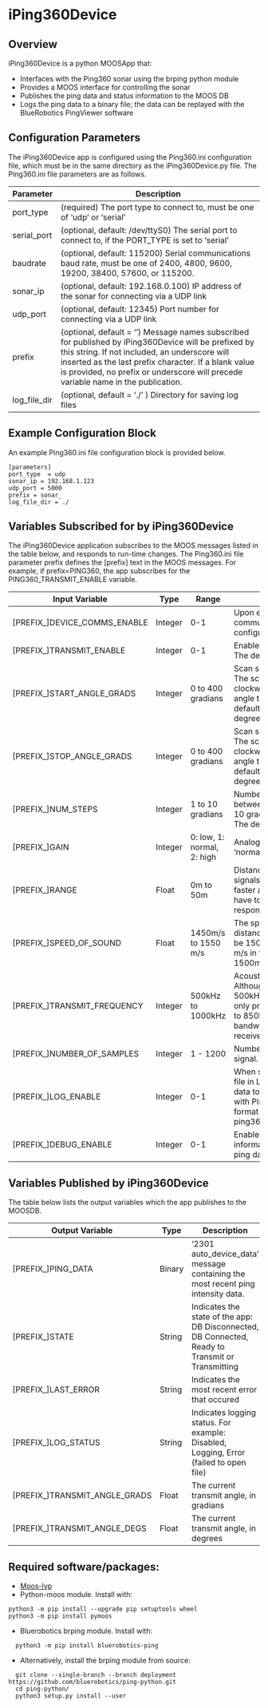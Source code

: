 # iPing360Device

## Overview
iPing360Device is a python MOOSApp that:
* Interfaces with the Ping360 sonar using the brping python module
* Provides a MOOS interface for controlling the sonar
* Publishes the ping data and status information to the MOOS DB
* Logs the ping data to a binary file; the data can be replayed with the BlueRobotics PingViewer software

## Configuration Parameters
The iPing360Device app is configured using the Ping360.ini configuration file, which must be in the same directory as the iPing360Device.py file. The Ping360.ini file parameters are as follows. 

Parameter     | Description
------------  | -------------
port_type     | (required) The port type to connect to, must be one of ‘udp’ or ‘serial’
serial_port   | (optional, default: /dev/ttyS0) The serial port to connect to, if the PORT_TYPE is set to ‘serial’
baudrate      | (optional, default: 115200) Serial communications baud rate, must be one of 2400, 4800, 9600, 19200, 38400, 57600, or 115200.
sonar_ip      | (optional, default: 192.168.0.100) IP address of the sonar for connecting via a UDP link
udp_port      | (optional, default: 12345) Port number for connecting via a UDP link
prefix        | (optional, default = ‘’) Message names subscribed for published by iPing360Device will be prefixed by this string. If not included, an underscore will inserted as the last prefix character. If a blank value is provided, no prefix or underscore will precede variable name in the publication.
log_file_dir  | (optional, default = ‘./’ ) Directory for saving log files

## Example Configuration Block
An example Ping360.ini file configuration block is provided below. 

```
[parameters]
port_type  = udp
sonar_ip = 192.168.1.123
udp_port = 5000
prefix = sonar_
log_file_dir = ./
```

## Variables Subscribed for by iPing360Device
The iPing360Device application subscribes to the MOOS messages listed in the table below, and responds to run-time changes. The Ping360.ini file parameter prefix defines the [prefix] text in the MOOS messages. For example, if prefix=PING360, the app subscribes for the PING360_TRANSMIT_ENABLE variable. 

Input Variable                  | Type     | Range            | Description
------------------------------  | -------- | -----------------| -----------
[PREFIX_]DEVICE_COMMS_ENABLE    | Integer  | 0-1              | Upon enable, initializes communication with the sonar & configures it. The default is 0. 
[PREFIX_]TRANSMIT_ENABLE        | Integer  | 0-1              | Enables pinging when set to 1. The default is 0. 
[PREFIX_]START_ANGLE_GRADS      | Integer  | 0 to 400 gradians| Scan sector start angle (inclusive). The scan sector is defined by a clockwise rotation from the start angle to the stop angle. The default is 350 gradians (i.e. 315 degrees)
[PREFIX_]STOP_ANGLE_GRADS       | Integer  | 0 to 400 gradians|Scan sector stop angle (inclusive).  The scan sector is defined by a clockwise rotation from the start angle to the stop angle. The default is 50 gradians (i.e 45 degrees)
[PREFIX_]NUM_STEPS              | Integer  | 1 to 10 gradians | Number of 0.9 degree motor steps between pings for auto scan (1 to 10 gradians is 0.9 to 9.0 degrees). The default is 1.
[PREFIX_]GAIN                   | Integer  | 0: low, 1: normal, 2: high  | Analog gain setting.The default is ‘normal’
[PREFIX_]RANGE                  | Float    | 0m to 50m        |Distance from the sonar to scan signals. Smaller ranges will scan faster as the receiver does not have to wait as long to receive a response.  The default is 15m. 
[PREFIX_]SPEED_OF_SOUND         | Float    | 1450m/s to 1550 m/s | The speed of sound to be used for distance calculations. This should be 1500 m/s in salt water, 1450 m/s in fresh water. The default is 1500m/s.
[PREFIX_]TRANSMIT_FREQUENCY     | Integer  | 500kHz to 1000kHz | Acoustic operating frequency. Although the frequency range is 500kHz to 1000kHz, however it is only practical to use say 650kHz to 850kHz due to the narrow bandwidth of the acoustic receiver. The default is 750kHz
[PREFIX_]NUMBER_OF_SAMPLES      | Integer  | 1 - 1200         | Number of samples per reflected signal. The default is 600
[PREFIX_]LOG_ENABLE             | Integer  | 0-1              | When set to 1, creates a new log file in LOG_FILE_DIR and logs ping data to it. The file can be replayed with PingViewer. The file name format is ping360_YYYMMDD_HHMMSS.bin 
[PREFIX_]DEBUG_ENABLE           | Integer  |  0-1             | Enables printing of verbose debug information, such as the complete ping data message

## Variables Published by iPing360Device
The table below lists the output variables which the app publishes to the MOOSDB.

Output Variable                 | Type     | Description
------------------------------  | -------- | ------------
[PREFIX_]PING_DATA              | Binary   | ‘2301 auto_device_data’ message containing the most recent ping intensity data. 
[PREFIX_]STATE                  | String   | Indicates the state of the app: DB Disconnected, DB Connected, Ready to Transmit or Transmitting
[PREFIX_]LAST_ERROR             | String   | Indicates the most recent error that occured
[PREFIX_]LOG_STATUS             | String   | Indicates logging status. For example: Disabled, Logging, Error (failed to open file)
[PREFIX_]TRANSMIT_ANGLE_GRADS   | Float    | The current transmit angle, in gradians
[PREFIX_]TRANSMIT_ANGLE_DEGS    | Float    | The current  transmit angle, in degrees

## Required software/packages: 

  * [Moos-Ivp](https://oceanai.mit.edu/ivpman/pmwiki/pmwiki.php?n=Lab.ClassSetup#sec_course_software)
  * Python-moos module. Install with:
  ```
  python3 -m pip install --upgrade pip setuptools wheel
  python3 -m pip install pymoos 
```
  * Bluerobotics brping module. Install with: 
```
  python3 -m pip install bluerobotics-ping
```
  * Alternatively, install the brping module from source:
```
  git clone --single-branch --branch deployment https://github.com/bluerobotics/ping-python.git
  cd ping-python/
  python3 setup.py install --user
```







